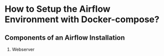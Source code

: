 # How to Setup the Airflow Environment with Docker-compose?
## Components of an Airflow Installation
1. Webserver
